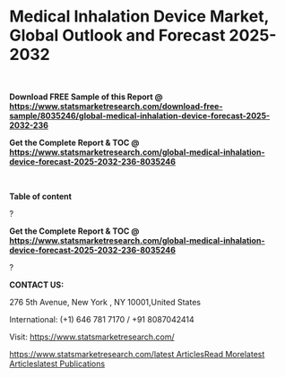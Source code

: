 <h1>Medical Inhalation Device Market, Global Outlook and Forecast 2025-2032</h1><br/><p><strong>Download FREE Sample of this Report @ <a href="https://www.statsmarketresearch.com/download-free-sample/8035246/global-medical-inhalation-device-forecast-2025-2032-236">https://www.statsmarketresearch.com/download-free-sample/8035246/global-medical-inhalation-device-forecast-2025-2032-236</a></strong></p>
 
 
 
 <div><b>Get the Complete Report & TOC @ <a href="https://www.statsmarketresearch.com/global-medical-inhalation-device-forecast-2025-2032-236-8035246">https://www.statsmarketresearch.com/global-medical-inhalation-device-forecast-2025-2032-236-8035246</a></b></div>
 
 
 
 <p><br />
 
 <b>Table of content</b></p>
 
 
 
 <p>? </p>
 
 
 
 <div><b>Get the Complete Report & TOC @ <a href="https://www.statsmarketresearch.com/global-medical-inhalation-device-forecast-2025-2032-236-8035246">https://www.statsmarketresearch.com/global-medical-inhalation-device-forecast-2025-2032-236-8035246</a></b></div>
 
 
 
 <p>? </p>
 
 
 
 <p><b>CONTACT US:</b><br />
 
 276 5th Avenue, New York , NY 10001,United States<br />
 
 International: (+1) 646 781 7170 / +91 8087042414<br />
 
 Visit: <a href="https://www.statsmarketresearch.com/">https://www.statsmarketresearch.com/</a><br />
 
 <a href="https://gyeongbokgung.com">https://www.statsmarketresearch.com/</a><a href="https://hallyeomaritime.com">latest Articles</a><a href="https://jingwansa.com">Read More</a><a href="https://nguoiviet.jp/">latest Articles</a><a href="https://www.intelmarketresearch.com/">latest Publications</a></p>